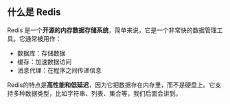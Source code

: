 ## 什么是 Redis

Redis 是一个**开源的内存数据存储系统**，简单来说，它是一个非常快的数据管理工具。它通常被用作：

* 数据库：存储数据
* 缓存：加速数据访问
* 消息代理：在程序之间传递信息

Redis的特点是**高性能和低延迟**，因为它把数据存在内存里，而不是硬盘上。它支持多种数据类型，比如字符串、列表、集合等，我们后面会讲到。